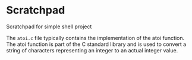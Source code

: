 # Scratchpad
Scratchpad for simple shell project

The `atoi.c` file typically contains the implementation of the atoi function. The atoi function is part of the C standard library and is used to convert a string of characters representing an integer to an actual integer value.



